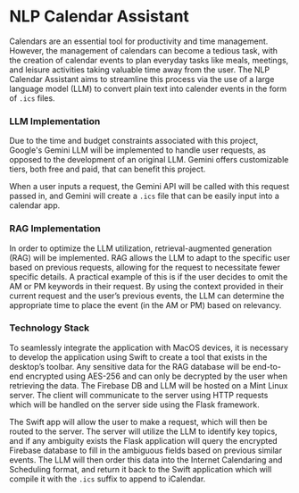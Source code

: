 # NLP Calendar Assistant

Calendars are an essential tool for productivity and time management. However, the management of calendars can become a tedious task, with the creation of calendar events to plan everyday tasks like meals, meetings, and leisure activities taking valuable time away from the user. The NLP Calendar Assistant aims to streamline this process via the use of a large language model (LLM) to convert plain text into calender events in the form of `.ics` files.

### LLM Implementation
Due to the time and budget constraints associated with this project, Google's Gemini LLM will be implemented to handle user requests, as opposed to the development of an original LLM. Gemini offers customizable tiers, both free and paid, that can benefit this project.   

When a user inputs a request, the Gemini API will be called with this request passed in, and Gemini will create a `.ics` file that can be easily input into a calendar app. 

### RAG Implementation
In order to optimize the LLM utilization, retrieval-augmented generation (RAG) will be implemented. RAG allows the LLM to adapt to the specific user based on previous requests, allowing for the request to necessitate fewer specific details. A practical example of this is if the user decides to omit the AM or PM keywords in their request. By using the context provided in their current request and the user’s previous events, the LLM can determine the appropriate time to place the event (in the AM or PM) based on relevancy. 

### Technology Stack
To seamlessly integrate the application with MacOS devices, it is necessary to develop the application using Swift to create a tool that exists in the desktop’s toolbar. Any sensitive data for the RAG database will be end-to-end encrypted using AES-256 and can only be decrypted by the user when retrieving the data. The Firebase DB and LLM will be hosted on a Mint Linux server. The client will communicate to the server using HTTP requests which will be handled on the server side using the Flask framework.  

The Swift app will allow the user to make a request, which will then be routed to the server. The server will utilize the LLM to identify key topics, and if any ambiguity exists the Flask application will query the encrypted Firebase database to fill in the ambiguous fields based on previous similar events. The LLM will then order this data into the Internet Calendaring and Scheduling format, and return it back to the Swift application which will compile it with the `.ics` suffix to append to iCalendar.